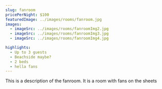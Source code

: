 ```yaml
---
slug: fanroom
pricePerNight: $100
featuredImage: ../images/rooms/fanroom.jpg
images:
  - imageSrc: ../images/rooms/fanroomImg2.jpg
  - imageSrc: ../images/rooms/fanroomImg3.jpg
  - imageSrc: ../images/rooms/fanroomImg4.jpg

highlights:
  - Up to 3 guests
  - Beachside maybe?
  - 2 beds
  - hella fans
---
```


This is a description of the fanroom. It is a room with fans on the sheets

